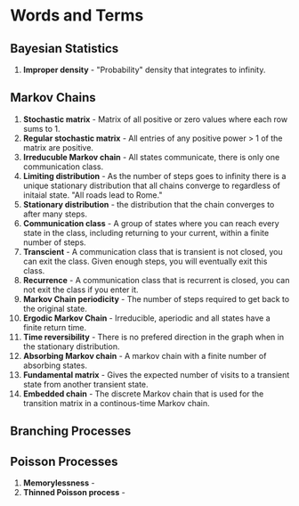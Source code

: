 # Words and Terms

## Bayesian Statistics

1. **Improper density** - "Probability" density that integrates to infinity.

## Markov Chains

1. **Stochastic matrix** - Matrix of all positive or zero values where each row sums to 1.
1. **Regular stochastic matrix** - All entries of any positive power > 1 of the matrix are positive.
1. **Irreducuble Markov chain** - All states communicate, there is only one communication class.
1. **Limiting distribution** - As the number of steps goes to infinity there is a unique stationary distribution that all chains converge to regardless of initaial state. "All roads lead to Rome."
1. **Stationary distribution** - the distribution that the chain converges to after many steps.
1. **Communication class** - A group of states where you can reach every state in the class, including returning to your current, within a finite number of steps.
1. **Transcient** - A communication class that is transient is not closed, you can exit the class. Given enough steps, you will eventually exit this class.
1. **Recurrence** - A communication class that is recurrent is closed, you can not exit the class if you enter it.
1. **Markov Chain periodicity** - The number of steps required to get back to the original state.
1. **Ergodic Markov Chain** - Irreducible, aperiodic and all states have a finite return time.
1. **Time reversibility** - There is no prefered direction in the graph when in the stationary distribution.
1. **Absorbing Markov chain** - A markov chain with a finite number of absorbing states.
1. **Fundamental matrix** - Gives the expected number of visits to a transient state from another transient state.
1. **Embedded chain** - The discrete Markov chain that is used for the transition matrix in a continous-time Markov chain.

 ## Branching Processes


## Poisson Processes

1. **Memorylessness** - 
1. **Thinned Poisson process** - 